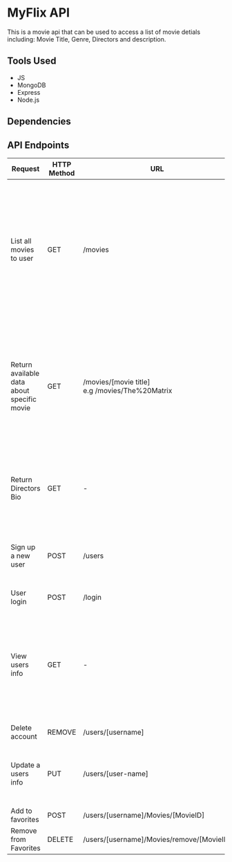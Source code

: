 <!DOCTYPE html>
<html lang="en">
<head>
    <meta charset="UTF-8">
    <meta http-equiv="X-UA-Compatible" content="IE=edge">
    <meta name="viewport" content="width=device-width, initial-scale=1.0">
    <link rel="stylsheet" href="css/styles.css">
 
</head>
<body>

# MyFlix API

This is a movie api that can be used to access a list of movie detials including: Movie Title, Genre, Directors and description.

## Tools Used
- JS
- MongoDB
- Express
- Node.js

## Dependencies


## API Endpoints

<div class="table-wrapper">
        <table class="methods-table">
          <thead>
            <th>Request</th>
            <th>HTTP Method</th>
            <th>URL</th>
            <th>Request Format</th>
            <th>Response</th>
          </thead>
          <tbody>
            <tr>
              <td>List all movies to user</td>
              <td>GET</td>
              <td>/movies</td>
              <td>- </td>
              <td>
              {
              .."Title": "Waterworld",
              .."description": "In a future where the polar ice-caps have melted and Earth is almost entirely submerged, a mutated mariner fights starvation and outlaw ..\"smokers,\" and reluctantly helps a woman and a young girl try to find dry land.",
              .."genre": "609eab2d182950cee2ca2381",
              .."director": "609eb15a182950cee2ca2389",
              .."_id": "609ec668182950cee2ca2392",
              .."imageUrl": "waterworld.png",
              .."featured": false
              }
              </td>
            </tr>
            <tr>
              <td>Return available data about specific movie</td>
              <td>GET</td>
              <td>/movies/[movie title] <br />e.g /movies/The%20Matrix</td>
              <td>- </td>
              <td>
              {
                .."Title": "The Matrix",
                .."description": "When a beautiful stranger leads computer hacker Neo to a forbidding underworld, he discovers the shocking truth--the life he knows is the elaborate deception of an evil cyber-intelligence.",
                .."genre": "609eab2d182950cee2ca2382",
                .."director": "609eb15a182950cee2ca2387",
                .."Actors": [],
                .."_id": "609ec5f1182950cee2ca238f",
                .."imageUrl": "matrix.png",
                .."featured": true
              }
              </td>
            </tr>
            <tr>
              <td>Return Directors Bio</td>
              <td>GET</td>
              <td>- </td>
              <td>/directors/[directors name]</td>
              <td>
              {
                .."_id": "609eb15a182950cee2ca2384",
                .."name": "Jonathan Demme",
                .."bio": "Robert Jonathan Demme was an American director, producer, and screenwriter.",
                .."birthyear": "1944-01-01",
                .."deathyear": "2017-01-01"
              }
              </td>
            </tr>
            <tr>
              <td>Sign up a new user</td>
              <td>POST</td>
              <td>/users</td>
              <td>{
                Username: String, required,
                Password: String, required,
                Email: String, required,
                Birthday: Date (YYYY-MM-DD)
              }</td>
              <td>-
              </td>
            </tr>
            <tr>
              <td>User login</td>
              <td>POST</td>
              <td>/login</td>
              <td>Username<br />
              Password</td>
              <td>-</td>
            </tr>
            <tr>
              <td>View users info</td>
              <td>GET</td>
              <td>- </td>
              <td>/users/[username]</td>
              <td>
              {
                "_id": "609ed5ca182950cee2ca2398",
                "Username": "William",
                "Password": (hashed password),
                "Birthday": "1991-06-10T00:00:00.000Z",
                "Email": "william@email.com",
                "Favorites": [
                    "609ec7d4182950cee2ca2394",
                    "609ec5bd182950cee2ca238d",
                    "609ec5f1182950cee2ca238f",
                    "609ec5f1182950cee2ca2390"
                ],
                }
                </td>
            </tr>
            <tr>
              <td>Delete account</td>
              <td>REMOVE</td>
              <td>/users/[username]</td>
              <td>- </td>
              <td>USER was deleted</td>
            </tr>
            <tr>
              <td>Update a users info</td>
              <td>PUT</td>
              <td>/users/[user-name]</td>
              <td>{
                Username: String, required,
                Password: String, required,
                Email: String, required,
                Birthday: Date (YYYY-MM-DD)
              }
              </td>
              <td>- </td>
            </tr>
            <tr>
              <td>Add to favorites</td>
              <td>POST</td>
              <td>/users/[username]/Movies/[MovieID]</td>
              <td>- </td>
              <td>- </td>
            </tr>
            <tr>
              <td>Remove from Favorites</td>
              <td>DELETE</td>
              <td>/users/[username]/Movies/remove/[MovieID]</td>
              <td>- </td>
              <td>- </td>
            </tr>
          </tbody>
        </table>
      </div>
</body>
</html>